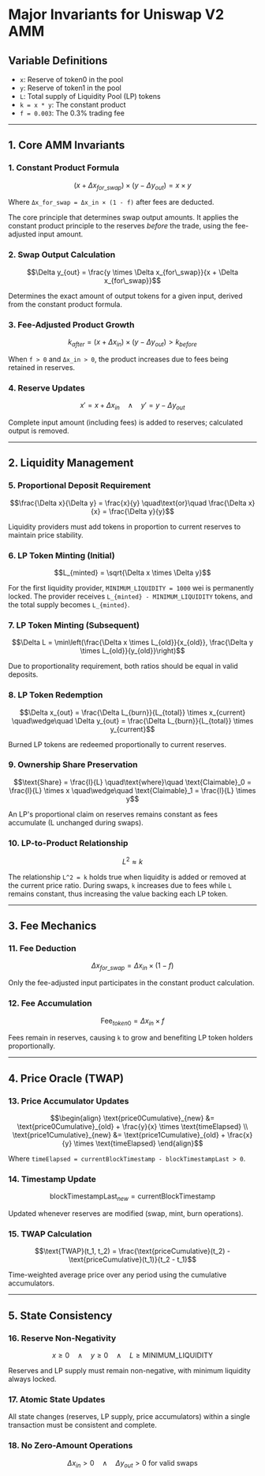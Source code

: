 # Major Invariants for Uniswap V2 AMM

## Variable Definitions

- `x`: Reserve of token0 in the pool
- `y`: Reserve of token1 in the pool  
- `L`: Total supply of Liquidity Pool (LP) tokens
- `k = x * y`: The constant product
- `f = 0.003`: The 0.3% trading fee

---

## 1. Core AMM Invariants

### 1. **Constant Product Formula**

```math
(x + \Delta x_{for\_swap}) \times (y - \Delta y_{out}) = x \times y
```

Where `Δx_for_swap = Δx_in × (1 - f)` after fees are deducted.

The core principle that determines swap output amounts. It applies the constant product principle to the reserves *before* the trade, using the fee-adjusted input amount.

### 2. **Swap Output Calculation**

```math
\Delta y_{out} = \frac{y \times \Delta x_{for\_swap}}{x + \Delta x_{for\_swap}}
```

Determines the exact amount of output tokens for a given input, derived from the constant product formula.

### 3. **Fee-Adjusted Product Growth**

```math
k_{after} = (x + \Delta x_{in}) \times (y - \Delta y_{out}) > k_{before}
```

When `f > 0` and `Δx_in > 0`, the product increases due to fees being retained in reserves.

### 4. **Reserve Updates**

```math
x' = x + \Delta x_{in} \quad\wedge\quad y' = y - \Delta y_{out}
```

Complete input amount (including fees) is added to reserves; calculated output is removed.

---

## 2. Liquidity Management

### 5. **Proportional Deposit Requirement**

```math
\frac{\Delta x}{\Delta y} = \frac{x}{y} \quad\text{or}\quad \frac{\Delta x}{x} = \frac{\Delta y}{y}
```

Liquidity providers must add tokens in proportion to current reserves to maintain price stability.

### 6. **LP Token Minting (Initial)**

```math
L_{minted} = \sqrt{\Delta x \times \Delta y}
```

For the first liquidity provider, `MINIMUM_LIQUIDITY = 1000` wei is permanently locked. The provider receives `L_{minted} - MINIMUM_LIQUIDITY` tokens, and the total supply becomes `L_{minted}`.

### 7. **LP Token Minting (Subsequent)**

```math
\Delta L = \min\left(\frac{\Delta x \times L_{old}}{x_{old}}, \frac{\Delta y \times L_{old}}{y_{old}}\right)
```

Due to proportionality requirement, both ratios should be equal in valid deposits.

### 8. **LP Token Redemption**

```math
\Delta x_{out} = \frac{\Delta L_{burn}}{L_{total}} \times x_{current} \quad\wedge\quad \Delta y_{out} = \frac{\Delta L_{burn}}{L_{total}} \times y_{current}
```

Burned LP tokens are redeemed proportionally to current reserves.

### 9. **Ownership Share Preservation**

```math
\text{Share} = \frac{l}{L} \quad\text{where}\quad \text{Claimable}_0 = \frac{l}{L} \times x \quad\wedge\quad \text{Claimable}_1 = \frac{l}{L} \times y
```

An LP's proportional claim on reserves remains constant as fees accumulate (L unchanged during swaps).

### 10. **LP-to-Product Relationship**

```math
L^2 \approx k
```

The relationship `L^2 = k` holds true when liquidity is added or removed at the current price ratio. During swaps, `k` increases due to fees while `L` remains constant, thus increasing the value backing each LP token.

---

## 3. Fee Mechanics

### 11. **Fee Deduction**

```math
\Delta x_{for\_swap} = \Delta x_{in} \times (1 - f)
```

Only the fee-adjusted input participates in the constant product calculation.

### 12. **Fee Accumulation**

```math
\text{Fee}_{token0} = \Delta x_{in} \times f
```

Fees remain in reserves, causing `k` to grow and benefiting LP token holders proportionally.

---

## 4. Price Oracle (TWAP)

### 13. **Price Accumulator Updates**

```math
\begin{align}
\text{price0Cumulative}_{new} &= \text{price0Cumulative}_{old} + \frac{y}{x} \times \text{timeElapsed} \\
\text{price1Cumulative}_{new} &= \text{price1Cumulative}_{old} + \frac{x}{y} \times \text{timeElapsed}
\end{align}
```

Where `timeElapsed = currentBlockTimestamp - blockTimestampLast > 0`.

### 14. **Timestamp Update**

```math
\text{blockTimestampLast}_{new} = \text{currentBlockTimestamp}
```

Updated whenever reserves are modified (swap, mint, burn operations).

### 15. **TWAP Calculation**

```math
\text{TWAP}(t_1, t_2) = \frac{\text{priceCumulative}(t_2) - \text{priceCumulative}(t_1)}{t_2 - t_1}
```

Time-weighted average price over any period using the cumulative accumulators.

---

## 5. State Consistency

### 16. **Reserve Non-Negativity**

```math
x \geq 0 \quad\wedge\quad y \geq 0 \quad\wedge\quad L \geq \text{MINIMUM\_LIQUIDITY}
```

Reserves and LP supply must remain non-negative, with minimum liquidity always locked.

### 17. **Atomic State Updates**

All state changes (reserves, LP supply, price accumulators) within a single transaction must be consistent and complete.

### 18. **No Zero-Amount Operations**

```math
\Delta x_{in} > 0 \quad\wedge\quad \Delta y_{out} > 0 \text{ for valid swaps}
```
